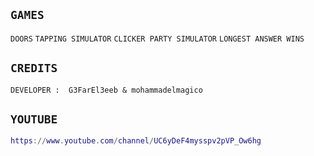 ## ````GAMES````
``DOORS`` ``TAPPING SIMULATOR`` ``CLICKER PARTY SIMULATOR`` ``LONGEST ANSWER WINS``
## ``CREDITS``
``DEVELOPER :  G3FarEl3eeb & mohammadelmagico``
## ``YOUTUBE``
```lua
https://www.youtube.com/channel/UC6yDeF4mysspv2pVP_Ow6hg
```


